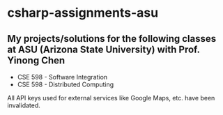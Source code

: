 # csharp-assignments-asu
## My projects/solutions for the following classes at ASU (Arizona State University) with Prof. Yinong Chen
- CSE 598 - Software Integration
- CSE 598 - Distributed Computing

All API keys used for external services like Google Maps, etc. have been invalidated.

